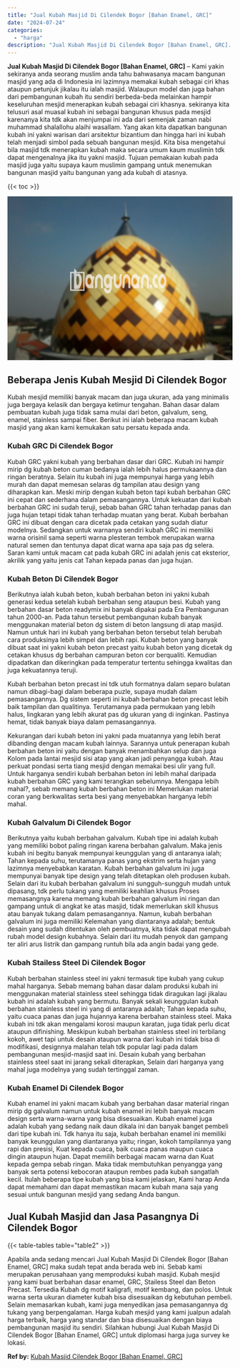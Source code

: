 ```yaml
---
title: "Jual Kubah Masjid Di Cilendek Bogor [Bahan Enamel, GRC]"
date: "2024-07-24"
categories: 
  - "harga"
description: "Jual Kubah Masjid Di Cilendek Bogor [Bahan Enamel, GRC]. Apabila anda sedang mencari Jual Kubah Masjid Di Cilendek Bogor [Bahan Enamel, GRC] maka sudah tep..."
---
```


**Jual Kubah Masjid Di Cilendek Bogor \[Bahan Enamel, GRC\]** – Kami yakin sekiranya anda seorang muslim anda tahu bahwasanya macam bangunan masjid yang ada di Indonesia ini lazimnya memakai kubah sebagai ciri khas ataupun petunjuk jikalau itu ialah masjid. Walaupun model dan juga bahan dari pembangunan kubah itu sendiri berbeda-beda melainkan hampir keseluruhan mesjid menerapkan kubah sebagai ciri khasnya. sekiranya kita telusuri asal muasal kubah ini sebagai bangunan khusus pada mesjid karenanya kita tdk akan menjumpai ini ada dari semenjak zaman nabi muhammad shalallohu alaihi wasallam. Yang akan kita dapatkan bangunan kubah ini yakni warisan dari arsitektur bizantium dan hingga hari ini kubah telah menjadi simbol pada sebuah bangunan mesjid. Kita bisa mengetahui bila masjid tdk menerapkan kubah maka secara umum kaum muslimin tdk dapat mengenalnya jika itu yakni masjid. Tujuan pemakaian kubah pada masjid juga yaitu supaya kaum muslimin gampang untuk menemukan bangunan masjid yaitu bangunan yang ada kubah di atasnya.

{{< toc >}}

![Jual Kubah Masjid Di Cilendek Bogor [Bahan Enamel, GRC]](/images/jual-kubah-masjid-37.png)

## Beberapa Jenis Kubah Mesjid Di Cilendek Bogor

Kubah mesjid memiliki banyak macam dan juga ukuran, ada yang minimalis juga bergaya kelasik dan bergaya ketimur tengahan. Bahan dasar dalam pembuatan kubah juga tidak sama mulai dari beton, galvalum, seng, enamel, stainless sampai fiber. Berikut ini ialah beberapa macam kubah masjid yang akan kami kemukakan satu persatu kepada anda.

### Kubah GRC Di Cilendek Bogor

Kubah GRC yakni kubah yang berbahan dasar dari GRC. Kubah ini hampir mirip dg kubah beton cuman bedanya ialah lebih halus permukaannya dan ringan beratnya. Selain itu kubah ini juga mempunyai harga yang lebih murah dan dapat memesan selaras dg tampilan atau design yang diharapkan kan. Meski mirip dengan kubah beton tapi kubah berbahan GRC ini cepat dan sederhana dalam pemasangannya. Untuk kekuatan dari kubah berbahan GRC ini sudah teruji, sebab bahan GRC tahan terhadap panas dan juga hujan tetapi tidak tahan terhadap muatan yang berat. Kubah berbahan GRC ini dibuat dengan cara dicetak pada cetakan yang sudah diatur modelnya. Sedangkan untuk warnanya sendiri kubah GRC ini memiliki warna orisinil sama seperti warna plesteran tembok merupakan warna natural semen dan tentunya dapat dicat warna apa saja pas dg selera. Saran kami untuk macam cat pada kubah GRC ini adalah jenis cat eksterior, akrilik yang yaitu jenis cat Tahan kepada panas dan juga hujan.

### Kubah Beton Di Cilendek Bogor

Berikutnya ialah kubah beton, kubah berbahan beton ini yakni kubah generasi kedua setelah kubah berbahan seng ataupun besi. Kubah yang berbahan dasar beton readymix ini banyak dipakai pada Era Pembangunan tahun 2000-an. Pada tahun tersebut pembangunan kubah banyak menggunakan material beton dg sistem di beton langsung di atap masjid. Namun untuk hari ini kubah yang berbahan beton tersebut telah berubah cara produksinya lebih simpel dan lebih rapi. Kubah beton yang banyak dibuat saat ini yakni kubah beton precast yaitu kubah beton yang dicetak dg cetakan khusus dg berbahan campuran beton cor berqualiti. Kemudian dipadatkan dan dikeringkan pada temperatur tertentu sehingga kwalitas dan juga kekuatannya teruji.

Kubah berbahan beton precast ini tdk utuh formatnya dalam separo bulatan namun dibagi-bagi dalam beberapa puzle, supaya mudah dalam pemasangannya. Dg sistem seperti ini kubah berbahan beton precast lebih baik tampilan dan qualitinya. Terutamanya pada permukaan yang lebih halus, lingkaran yang lebih akurat pas dg ukuran yang di inginkan. Pastinya hemat, tidak banyak biaya dalam pemasangannya.

Kekurangan dari kubah beton ini yakni pada muatannya yang lebih berat dibanding dengan macam kubah lainnya. Sarannya untuk penerapan kubah berbahan beton ini yaitu dengan banyak menambahkan selup dan juga Kolom pada lantai mesjid sisi atap yang akan jadi penyangga kubah. Atau perkuat pondasi serta tiang mesjid dengan memakai besi ulir yang full. Untuk harganya sendiri kubah berbahan beton ini lebih mahal daripada kubah berbahan GRC yang kami terangkan sebelumnya. Mengapa lebih mahal?, sebab memang kubah berbahan beton ini Memerlukan material coran yang berkwalitas serta besi yang menyebabkan harganya lebih mahal.

### Kubah Galvalum Di Cilendek Bogor

Berikutnya yaitu kubah berbahan galvalum. Kubah tipe ini adalah kubah yang memiliki bobot paling ringan karena berbahan galvalum. Maka jenis kubah ini begitu banyak mempunyai keunggulan yang di antaranya ialah; Tahan kepada suhu, terutamanya panas yang ekstrim serta hujan yang lazimnya menyebabkan karatan. Kubah berbahan galvalum ini juga mempunyai banyak tipe design yang telah ditetapkan oleh produsen kubah. Selain dari itu kubah berbahan galvalum ini sungguh-sungguh mudah untuk dipasang, tdk perlu tukang yang memiliki keahlian khusus Proses memasangnya karena memang kubah berbahan galvalum ini ringan dan gampang untuk di angkat ke atas masjid, tidak memerlukan skill khusus atau banyak tukang dalam pemasangannya. Namun, kubah berbahan galvalum ini juga memiliki Kelemahan yang diantaranya adalah; bentuk desain yang sudah ditentukan oleh pembuatnya, kita tidak dapat mengubah rubah model design kubahnya. Selain dari itu mudah penyok dan gampang ter aliri arus listrik dan gampang runtuh bila ada angin badai yang gede.

### Kubah Stailess Steel Di Cilendek Bogor

Kubah berbahan stainless steel ini yakni termasuk tipe kubah yang cukup mahal harganya. Sebab memang bahan dasar dalam produksi kubah ini menggunakan material stainless steel sehingga tidak diragukan lagi jikalau kubah ini adalah kubah yang bermutu. Banyak sekali keunggulan kubah berbahan stainless steel ini yang di antaranya adalah; Tahan kepada suhu, yaitu cuaca panas dan juga hujannya karena berbahan stainless steel. Maka kubah ini tdk akan mengalami korosi maupun karatan, juga tidak perlu dicat ataupun difinishing. Meskipun kubah berbahan stainless steel ini terbilang kokoh, awet tapi untuk desain ataupun warna dari kubah ini tidak bisa di modifikasi, designnya malahan telah tdk popular lagi pada dalam pembangunan mesjid-masjid saat ini. Desain kubah yang berbahan stainless steel saat ini jarang sekali diterapkan, Selain dari harganya yang mahal juga modelnya yang sudah tertinggal zaman.

### Kubah Enamel Di Cilendek Bogor

Kubah enamel ini yakni macam kubah yang berbahan dasar material ringan mirip dg galvalum namun untuk kubah enamel ini lebih banyak macam design serta warna-warna yang bisa disesuaikan. Kubah enamel juga adalah kubah yang sedang naik daun dikala ini dan banyak banget pembeli dari tipe kubah ini. Tdk hanya itu saja, kubah berbahan enamel ini memiliki banyak keunggulan yang diantaranya yaitu; ringan, kokoh tampilannya yang rapi dan presisi, Kuat kepada cuaca, baik cuaca panas maupun cuaca dingin ataupun hujan. Dapat memilih berbagai macam warna dan Kuat kepada gempa sebab ringan. Maka tidak membutuhkan penyangga yang banyak serta potensi kebocoran ataupun rembes pada kubah sangatlah kecil. Itulah beberapa tipe kubah yang bisa kami jelaskan, Kami harap Anda dapat memahami dan dapat memastikan macam kubah mana saja yang sesuai untuk bangunan mesjid yang sedang Anda bangun.

## Jual Kubah Masjid dan Jasa Pasangnya Di Cilendek Bogor

{{< table-tables table="table2" >}}

Apabila anda sedang mencari Jual Kubah Masjid Di Cilendek Bogor \[Bahan Enamel, GRC\] maka sudah tepat anda berada web ini. Sebab kami merupakan perusahaan yang memproduksi kubah masjid. Kubah mesjid yang kami buat berbahan dasar enamel, GRC, Stailess Steel dan Beton Precast. Tersedia Kubah dg motif kaligrafi, motif kembang, dan polos. Untuk warna serta ukuran diameter kubah bisa disesuaikan dg kebutuhan pembeli. Selain memasarkan kubah, kami juga menyedikan jasa pemasangannya dg tukang yang berpengalaman. Harga kubah mesjid yang kami jualpun adalah harga terbaik, harga yang standar dan bisa disesuaikan dengan biaya pembangunan masjid itu sendiri. Silahkan hubungi Jual Kubah Masjid Di Cilendek Bogor \[Bahan Enamel, GRC\] untuk diplomasi harga juga survey ke lokasi.

**Ref by:** [Kubah Masjid Cilendek Bogor [Bahan Enamel, GRC]](https://id.wikipedia.org/wiki/Kubah)
